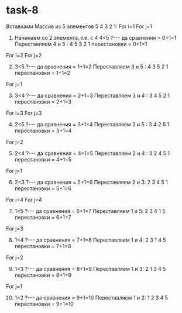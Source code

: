 # task-8
Вставками 
Массив из 5 элементов  5 4 3 2 1:
             For i=1
               For j=1
1.	Начинаем со 2 элемента, т.е. с 4
4<5   ?--- да     сравнения = 0+1=1
Переставляем 4 и 5 : 4 5 3 2 1    перестановки = 0+1=1

For i=2
 For j=2
 
2.	3<5   ?--- да     сравнения = 1+1=2
Переставляем 3 и 5 : 4 3  5 2 1   перестановки = 1+1=2

For j=1

3.	3<4   ?--- да     сравнения = 2+1=3
Переставляем 3 и 4 : 3 4 5 2 1   перестановки = 2+1=3

For i=3
 For j=3
 
4.	2<5   ?--- да     сравнения = 3+1=4
Переставляем 2 и 5 :  3 4 2 5 1   перестановки = 3+1=4

For j=2

5.	2<4   ?--- да     сравнения = 4+1=5
Переставляем 2 и 4 : 3 2 4 5 1   перестановки = 4+1=5

For j=1

6.	2<3   ?--- да     сравнения = 5+1=6
Переставляем 2 и 3: 2 3 4 5 1   перестановки = 5+1=6

For i=4
 For j=4
 
7.	1<5   ?--- да     сравнения = 6+1=7
Переставляем 1 и 5: 2 3 4 1 5 перестановки = 6+1=7

For j=3

8.	1<4  ?--- да     сравнения = 7+1=8
Переставляем 1 и 4: 2 3 1 4 5 перестановки = 7+1=8

For j=2

9.	1<3  ?--- да     сравнения = 8+1=9
Переставляем 1 и 3: 2 1 3 4 5 перестановки = 8+1=9

For j=1

10.	1<2  ?--- да     сравнения = 9+1=10
Переставляем 1 и 2:  1 2 3 4 5 перестановки = 9+1=10



